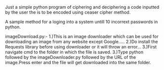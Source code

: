 Just a simple python program of ciphering and deciphering a code inputted by the user the is to be encoded using ceaser cipher method.

A sample method for a loging into a system untill 10 incorrext passwords in python.


imageDownload.py:-
1.)This is an image downloader which can be used for downloading an image from any website except Google.....
2.)Do install the Requests library before using downloader or it will throw an error...
3.)First navigate cmd to the folder in which the file is saved.
3.)Type python followed by the imageDownloader.py followed by the URL of the image.Press enter and the file will get downloaded into the same folder.

